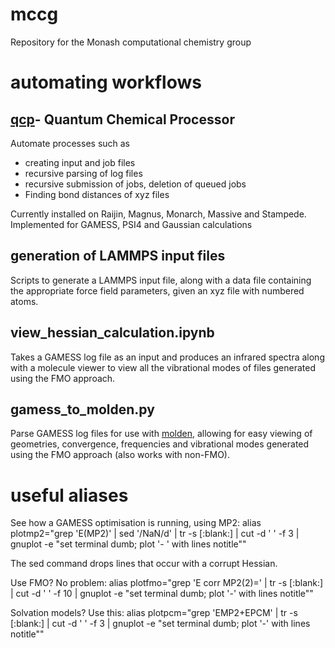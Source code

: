 # mccg
Repository for the Monash computational chemistry group

# automating workflows
## [qcp](https://github.com/tommason14/qcp)- Quantum Chemical Processor
Automate processes such as 
- creating input and job files
- recursive parsing of log files
- recursive submission of jobs, deletion of queued jobs
- Finding bond distances of xyz files

Currently installed on Raijin, Magnus, Monarch, Massive and Stampede. Implemented for GAMESS, PSI4 and Gaussian calculations

## generation of LAMMPS input files
Scripts to generate a LAMMPS input file, along with a data file containing the appropriate force field parameters, given an xyz file with numbered atoms.

## view_hessian_calculation.ipynb
Takes a GAMESS log file as an input and produces an infrared spectra along with a molecule viewer to view all the vibrational modes of files generated using the FMO approach.

## gamess_to_molden.py
Parse GAMESS log files for use with [molden](http://cheminf.cmbi.ru.nl/molden/), allowing for easy viewing of geometries, convergence, frequencies and vibrational modes generated using the FMO approach (also works with non-FMO).

# useful aliases

See how a GAMESS optimisation is running, using MP2:
alias plotmp2="grep 'E(MP2)' | sed '/NaN/d' | tr -s [:blank:] | cut -d ' ' -f 3 | gnuplot -e \"set terminal dumb; plot '-    ' with lines notitle\""

The sed command drops lines that occur with a corrupt Hessian.

Use FMO? No problem:
alias plotfmo="grep 'E corr MP2(2)=' | tr -s [:blank:] | cut -d ' ' -f 10 | gnuplot -e \"set terminal dumb; plot '-' with     lines notitle\""

Solvation models? Use this:
alias plotpcm="grep 'EMP2+EPCM' | tr -s [:blank:] | cut -d ' ' -f 3 | gnuplot -e \"set terminal dumb; plot '-' with lines notitle\""
